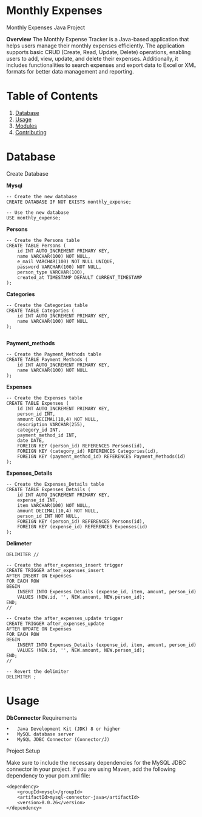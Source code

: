 # Monthly Expenses
Monthly Expenses Java Project


**Overview**
The Monthly Expense Tracker is a Java-based application that helps users manage their monthly expenses efficiently. The application supports basic CRUD (Create, Read, Update, Delete) operations, enabling users to add, view, update, and delete their expenses. Additionally, it includes functionalities to search expenses and export data to Excel or XML formats for better data management and reporting.


# **Table of Contents**
1. [Database](#Database)
2. [Usage](#usage)
3. [Modules](#modules)
4. [Contributing](#contributing)


# **Database**
Create Database

**Mysql**
```
-- Create the new database
CREATE DATABASE IF NOT EXISTS monthly_expense;

-- Use the new database
USE monthly_expense;

```
**Persons**
```
-- Create the Persons table
CREATE TABLE Persons (
    id INT AUTO_INCREMENT PRIMARY KEY,
    name VARCHAR(100) NOT NULL,
    e_mail VARCHAR(100) NOT NULL UNIQUE,
    password VARCHAR(100) NOT NULL,
    person_type VARCHAR(100),
    created_at TIMESTAMP DEFAULT CURRENT_TIMESTAMP
);

```
**Categories**
```
-- Create the Categories table
CREATE TABLE Categories (
    id INT AUTO_INCREMENT PRIMARY KEY,
    name VARCHAR(100) NOT NULL
);


```
**Payment_methods**
```
-- Create the Payment_Methods table
CREATE TABLE Payment_Methods (
    id INT AUTO_INCREMENT PRIMARY KEY,
    name VARCHAR(100) NOT NULL
);
```

**Expenses**
```
-- Create the Expenses table
CREATE TABLE Expenses (
    id INT AUTO_INCREMENT PRIMARY KEY,
    person_id INT,
    amount DECIMAL(10,4) NOT NULL,
    description VARCHAR(255),
    category_id INT,
    payment_method_id INT,
    date DATE,
    FOREIGN KEY (person_id) REFERENCES Persons(id),
    FOREIGN KEY (category_id) REFERENCES Categories(id),
    FOREIGN KEY (payment_method_id) REFERENCES Payment_Methods(id)
);

```
**Expenses_Details**
```
-- Create the Expenses_Details table
CREATE TABLE Expenses_Details (
    id INT AUTO_INCREMENT PRIMARY KEY,
    expense_id INT,
    item VARCHAR(100) NOT NULL,
    amount DECIMAL(10,4) NOT NULL,
    person_id INT NOT NULL,
    FOREIGN KEY (person_id) REFERENCES Persons(id),
    FOREIGN KEY (expense_id) REFERENCES Expenses(id)
);

```

**Delimeter**
```
DELIMITER //

-- Create the after_expenses_insert trigger
CREATE TRIGGER after_expenses_insert 
AFTER INSERT ON Expenses 
FOR EACH ROW 
BEGIN 
    INSERT INTO Expenses_Details (expense_id, item, amount, person_id) 
    VALUES (NEW.id, '', NEW.amount, NEW.person_id);
END; 
//

-- Create the after_expenses_update trigger
CREATE TRIGGER after_expenses_update 
AFTER UPDATE ON Expenses 
FOR EACH ROW 
BEGIN 
    INSERT INTO Expenses_Details (expense_id, item, amount, person_id) 
    VALUES (NEW.id, '', NEW.amount, NEW.person_id);
END; 
//

-- Revert the delimiter
DELIMITER ;

```
# **Usage**

**DbConnector**
Requirements

	•	Java Development Kit (JDK) 8 or higher
	•	MySQL database server
	•	MySQL JDBC Connector (Connector/J)

Project Setup

Make sure to include the necessary dependencies for the MySQL JDBC connector in your project. If you are using Maven, add the following dependency to your pom.xml file:

```
<dependency>
    <groupId>mysql</groupId>
    <artifactId>mysql-connector-java</artifactId>
    <version>8.0.26</version>
</dependency>
```


